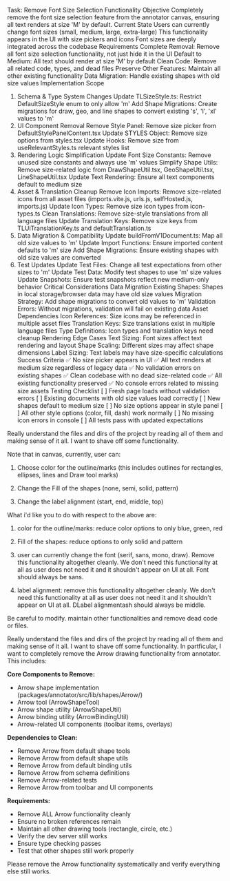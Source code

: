 Task: Remove Font Size Selection Functionality
Objective
Completely remove the font size selection feature from the annotator canvas, ensuring all text renders at size 'M' by default.
Current State
Users can currently change font sizes (small, medium, large, extra-large)
This functionality appears in the UI with size pickers and icons
Font sizes are deeply integrated across the codebase
Requirements
Complete Removal: Remove all font size selection functionality, not just hide it in the UI
Default to Medium: All text should render at size 'M' by default
Clean Code: Remove all related code, types, and dead files
Preserve Other Features: Maintain all other existing functionality
Data Migration: Handle existing shapes with old size values
Implementation Scope
1. Schema & Type System Changes
Update TLSizeStyle.ts: Restrict DefaultSizeStyle enum to only allow 'm'
Add Shape Migrations: Create migrations for draw, geo, and line shapes to convert existing 's', 'l', 'xl' values to 'm'
2. UI Component Removal
Remove Style Panel: Remove size picker from DefaultStylePanelContent.tsx
Update STYLES Object: Remove size options from styles.tsx
Update Hooks: Remove size from useRelevantStyles.ts relevant styles list
3. Rendering Logic Simplification
Update Font Size Constants: Remove unused size constants and always use 'm' values
Simplify Shape Utils: Remove size-related logic from DrawShapeUtil.tsx, GeoShapeUtil.tsx, LineShapeUtil.tsx
Update Text Rendering: Ensure all text components default to medium size
4. Asset & Translation Cleanup
Remove Icon Imports: Remove size-related icons from all asset files (imports.vite.js, urls.js, selfHosted.js, imports.js)
Update Icon Types: Remove size icon types from icon-types.ts
Clean Translations: Remove size-style translations from all language files
Update Translation Keys: Remove size keys from TLUiTranslationKey.ts and defaultTranslation.ts
5. Data Migration & Compatibility
Update buildFromV1Document.ts: Map all old size values to 'm'
Update Import Functions: Ensure imported content defaults to 'm' size
Add Shape Migrations: Ensure existing shapes with old size values are converted
6. Test Updates
Update Test Files: Change all test expectations from other sizes to 'm'
Update Test Data: Modify test shapes to use 'm' size values
Update Snapshots: Ensure test snapshots reflect new medium-only behavior
Critical Considerations
Data Migration
Existing Shapes: Shapes in local storage/browser data may have old size values
Migration Strategy: Add shape migrations to convert old values to 'm'
Validation Errors: Without migrations, validation will fail on existing data
Asset Dependencies
Icon References: Size icons may be referenced in multiple asset files
Translation Keys: Size translations exist in multiple language files
Type Definitions: Icon types and translation keys need cleanup
Rendering Edge Cases
Text Sizing: Font sizes affect text rendering and layout
Shape Scaling: Different sizes may affect shape dimensions
Label Sizing: Text labels may have size-specific calculations
Success Criteria
✅ No size picker appears in UI
✅ All text renders at medium size regardless of legacy data
✅ No validation errors on existing shapes
✅ Clean codebase with no dead size-related code
✅ All existing functionality preserved
✅ No console errors related to missing size assets
Testing Checklist
[ ] Fresh page loads without validation errors
[ ] Existing documents with old size values load correctly
[ ] New shapes default to medium size
[ ] No size options appear in style panel
[ ] All other style options (color, fill, dash) work normally
[ ] No missing icon errors in console
[ ] All tests pass with updated expectations







Really understand the files and dirs of the project by reading all of them and making sense of it all. I want to shave off some functionality.

Note that in canvas, currently, user can: 
1. Choose color for the outline/marks (this includes outlines for rectangles, ellipses, lines and Draw tool marks) 
3. Change the Fill of the shapes (none, semi, solid, pattern) 


7. Change the label alignment (start, end, middle, top)

What i'd like you to do with respect to the above are:
1. color for the outline/marks: reduce color options to only blue, green, red
3. Fill of the shapes: reduce options to only solid and pattern


6. user can currently change the font (serif, sans, mono, draw). Remove this functionality altogether cleanly. We don't need this functionality at all as user does not need it and it shouldn't appear on UI at all. Font should always be sans. 
7. label alignment: remove this functionality altogether cleanly. We don't need this functionality at all as user does not need it and it shouldn't appear on UI at all. DLabel alignmentash should always be middle. 

Be careful to modify. maintain other functionalities and remove dead code or files.






Really understand the files and dirs of the project by reading all of them and making sense of it all. I want to shave off some functionality. In partficular, I want to completely remove the Arrow drawing functionality from annotator. This includes:


**Core Components to Remove:**
- Arrow shape implementation (packages/annotator/src/lib/shapes/Arrow/)
- Arrow tool (ArrowShapeTool)
- Arrow shape utility (ArrowShapeUtil)
- Arrow binding utility (ArrowBindingUtil)
- Arrow-related UI components (toolbar items, overlays)

**Dependencies to Clean:**
- Remove Arrow from default shape tools
- Remove Arrow from default shape utils
- Remove Arrow from default binding utils
- Remove Arrow from schema definitions
- Remove Arrow-related tests
- Remove Arrow from toolbar and UI components

**Requirements:**
- Remove ALL Arrow functionality cleanly
- Ensure no broken references remain
- Maintain all other drawing tools (rectangle, circle, etc.)
- Verify the dev server still works
- Ensure type checking passes
- Test that other shapes still work properly

Please remove the Arrow functionality systematically and verify everything else still works.